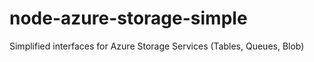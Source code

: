 # node-azure-storage-simple
Simplified interfaces for Azure Storage Services (Tables, Queues, Blob)
